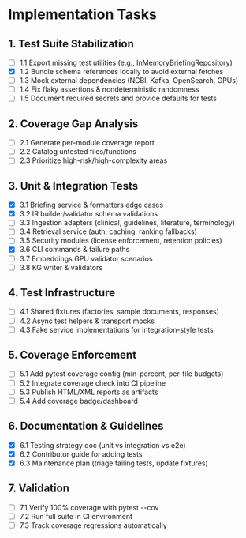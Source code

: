 # Implementation Tasks

## 1. Test Suite Stabilization
- [ ] 1.1 Export missing test utilities (e.g., InMemoryBriefingRepository)
- [x] 1.2 Bundle schema references locally to avoid external fetches
- [ ] 1.3 Mock external dependencies (NCBI, Kafka, OpenSearch, GPUs)
- [ ] 1.4 Fix flaky assertions & nondeterministic randomness
- [ ] 1.5 Document required secrets and provide defaults for tests

## 2. Coverage Gap Analysis
- [ ] 2.1 Generate per-module coverage report
- [ ] 2.2 Catalog untested files/functions
- [ ] 2.3 Prioritize high-risk/high-complexity areas

## 3. Unit & Integration Tests
- [x] 3.1 Briefing service & formatters edge cases
- [x] 3.2 IR builder/validator schema validations
- [ ] 3.3 Ingestion adapters (clinical, guidelines, literature, terminology)
- [ ] 3.4 Retrieval service (auth, caching, ranking fallbacks)
- [ ] 3.5 Security modules (license enforcement, retention policies)
- [x] 3.6 CLI commands & failure paths
- [ ] 3.7 Embeddings GPU validator scenarios
- [ ] 3.8 KG writer & validators

## 4. Test Infrastructure
- [ ] 4.1 Shared fixtures (factories, sample documents, responses)
- [ ] 4.2 Async test helpers & transport mocks
- [ ] 4.3 Fake service implementations for integration-style tests

## 5. Coverage Enforcement
- [ ] 5.1 Add pytest coverage config (min-percent, per-file budgets)
- [ ] 5.2 Integrate coverage check into CI pipeline
- [ ] 5.3 Publish HTML/XML reports as artifacts
- [ ] 5.4 Add coverage badge/dashboard

## 6. Documentation & Guidelines
- [x] 6.1 Testing strategy doc (unit vs integration vs e2e)
- [x] 6.2 Contributor guide for adding tests
- [x] 6.3 Maintenance plan (triage failing tests, update fixtures)

## 7. Validation
- [ ] 7.1 Verify 100% coverage with pytest --cov
- [ ] 7.2 Run full suite in CI environment
- [ ] 7.3 Track coverage regressions automatically
